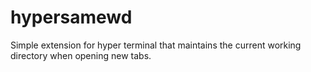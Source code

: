 # hypersamewd

Simple extension for hyper terminal that maintains the current working directory when opening new tabs.
